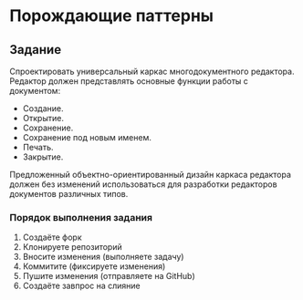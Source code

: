 # Порождающие паттерны

## Задание

Спроектировать универсальный каркас многодокументного редактора. Редактор должен представлять основные функции работы с документом:
- Создание.
- Открытие.
- Сохранение.
- Сохранение под новым именем.
- Печать.
- Закрытие.

Предложенный объектно-ориентированный дизайн каркаса редактора должен без изменений использоваться для разработки редакторов документов различных типов.

### Порядок выполнения задания
1. Создаёте форк
2. Клонируете репозиторий
3. Вносите изменения (выполняете задачу)
4. Коммитите (фиксируете изменения)
5. Пушите изменения (отправляете на GitHub)
6. Создаёте завпрос на слияние

